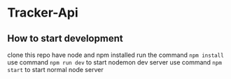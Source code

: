# Tracker-Api

## How to start development
clone this repo
have node and npm installed
run the command `npm install`
use command `npm run dev` to start nodemon dev server
use command `npm start` to start normal node server
